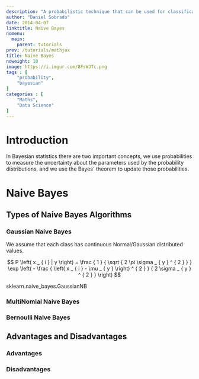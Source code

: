 ```yaml
---
description: "A probabilistic technique that can be used for classification tasks, a really fast algorithm that can scale well and reply in real-time. Still a 'Naive' approach to solve our problems, given that it considers all features independent of each other..."
author: "Daniel Sobrado"
date: 2014-04-07
linktitle: Naive Bayes
nomenu:
  main:
    parent: tutorials
prev: /tutorials/mathjax
title: Naive Bayes
noweight: 10
image: https://i.imgur.com/8FsWJTc.png
tags : [
    "probability",
    "bayesian"
]
categories : [
    "Maths",
    "Data Science"
]
---
```


# Introduction

In Bayesian statistics there are two important concepts, we use probabilities to measure the uncertainty about the parameters used by the probability distributions, and we use the Bayes´ theorem to update those probabilities.  

# Naive Bayes

## Types of Naive Bayes Algorithms

### Gaussian Naive Bayes

We assume that each class has continuous Normal/Gaussian distributed values.

$$ P \left( x _ { i } | y \right) = \frac { 1 } { \sqrt { 2 \pi \sigma _ { y } ^ { 2 } } } \exp \left( - \frac { \left( x _ { i } - \mu _ { y } \right) ^ { 2 } } { 2 \sigma _ { y } ^ { 2 } } \right) $$

sklearn.naive_bayes.GaussianNB

### MultiNomial Naive Bayes

### Bernoulli Naive Bayes

## Advantages and Disadvantages

### Advantages

### Disadvantages
